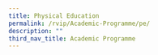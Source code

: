 ```yaml
---
title: Physical Education
permalink: /rvip/Academic-Programme/pe/
description: ""
third_nav_title: Academic Programme
---
```

